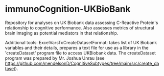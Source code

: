 # immunoCognition-UKBioBank
Repository for analyses on UK Biobank data assessing C-Reactive Protein's relationship to cognitive performance. Also assesses metrics of structural brain imaging as potential mediators in that relationship.

Additional tools:
ExcelVarsToCreateDatasetFormat: takes list of UK Biobank variables and their details, prepares a text file for use as a library in the 'createDataset' program file to access UKBiobank data. The createDataset program was prepared by Mr. Joshua Unrau (see https://github.com/mendelsonD/CognitiveSubtypes/tree/main/src/create_dataset).

